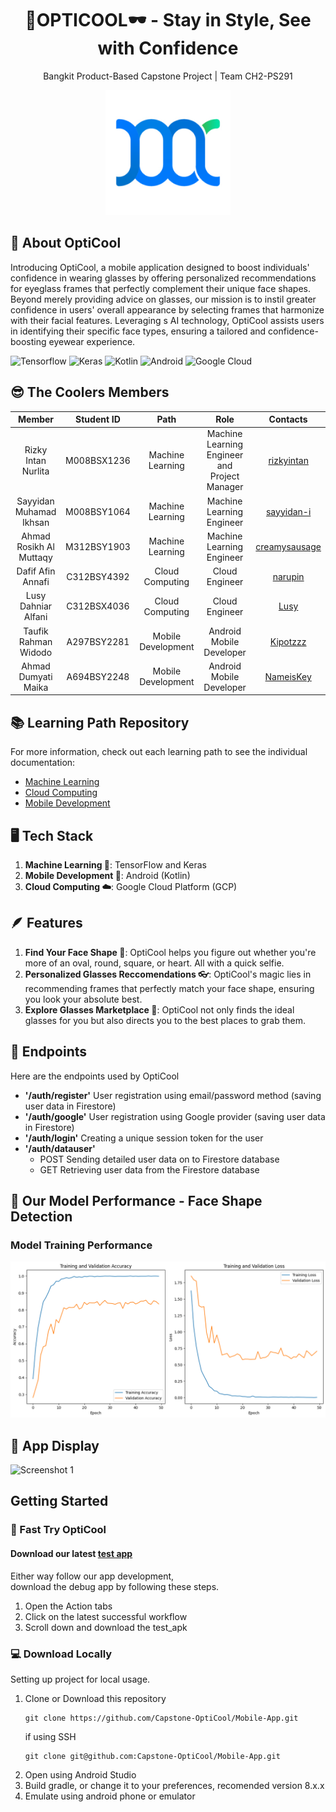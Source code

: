 <h1 align="center">
  🌟OPTICOOL🕶️ - Stay in Style, See with Confidence
</h1>
<p align="center">Bangkit Product-Based Capstone Project | Team CH2-PS291</p>

<p align="center">
  <img src="https://github.com/Capstone-OptiCool/.github/blob/main/profile/logo-01%201.png" alt="logo" width="200" height="200">
</p>

## 🚀 About OptiCool
Introducing OptiCool, a mobile application designed to boost individuals' confidence in wearing glasses by offering personalized recommendations for eyeglass frames that perfectly complement their unique face shapes. Beyond merely providing advice on glasses, our mission is to instil greater confidence in users' overall appearance by selecting frames that harmonize with their facial features. Leveraging s AI technology, OptiCool assists users in identifying their specific face types, ensuring a tailored and confidence-boosting eyewear experience.

![Tensorflow](https://img.shields.io/badge/TensorFlow-FF6F00?style=for-the-badge&logo=tensorflow&logoColor=white)
![Keras](https://img.shields.io/badge/Keras-FF0000?style=for-the-badge&logo=keras&logoColor=white)
![Kotlin](https://img.shields.io/badge/Kotlin-0095D5?&style=for-the-badge&logo=kotlin&logoColor=white)
![Android](https://img.shields.io/badge/Android-3DDC84?style=for-the-badge&logo=android&logoColor=white)
![Google Cloud](https://img.shields.io/badge/Google_Cloud-4285F4?style=for-the-badge&logo=google-cloud&logoColor=white)

## 😎 The Coolers Members
|            Member           | Student ID |        Path        |                    Role                    |                                                       Contacts                                                      |
| :-------------------------: | :--------: | :----------------: | :----------------------------------------: | :-----------------------------------------------------------------------------------------------------------------: |
| Rizky Intan Nurlita  | M008BSX1236  |  Machine Learning  |Machine Learning Engineer and Project Manager |[rizkyintan](https://github.com/rizkyintan)|
| Sayyidan Muhamad Ikhsan | M008BSY1064   |  Machine Learning  | Machine Learning Engineer |   [sayyidan-i](https://github.com/sayyidan-i) |  |
| Ahmad Rosikh Al Muttaqy | M312BSY1903  | Machine Learning  | Machine Learning Engineer | [creamysausage](https://github.com/creamysausage) |
| Dafif Afin Annafi  | C312BSY4392   |   Cloud Computing  |               Cloud Engineer              |  [narupin](https://github.com/swpinn)         |
| Lusy Dahniar Alfani | C312BSX4036   |   Cloud Computing  |  Cloud Engineer        | [Lusy](https://github.com/llussayy) |
| Taufik Rahman Widodo | A297BSY2281   | Mobile Development |          Android Mobile Developer          |    [Kipotzzz](https://github.com/Taufikrw)   |
| Ahmad Dumyati Maika | A694BSY2248   | Mobile Development |          Android Mobile Developer          |    [NameisKey](https://github.com/NameisKey)   |

## 📚 Learning Path Repository
For more information, check out each learning path to see the individual documentation:
- [Machine Learning](https://github.com/Capstone-OptiCool/ML)
- [Cloud Computing](https://github.com/Capstone-OptiCool/CC)
- [Mobile Development](https://github.com/Capstone-OptiCool/Mobile-App)

## 🖥️ Tech Stack
1. **Machine Learning 🧠**: TensorFlow and Keras
2. **Mobile Development 📱**: Android (Kotlin)
3. **Cloud Computing ☁️**: Google Cloud Platform (GCP)

## 🪶 Features
1. **Find Your Face Shape 📸**: OptiCool helps you figure out whether you're more of an oval, round, square, or heart. All with a quick selfie.
2. **Personalized Glasses Reccomendations 👓**: OptiCool's magic lies in recommending frames that perfectly match your face shape, ensuring you look your absolute best.
3. **Explore Glasses Marketplace 🛒**: OptiCool not only finds the ideal glasses for you but also directs you to the best places to grab them.

## 📍 Endpoints
Here are the endpoints used by OptiCool
 - **'/auth/register'**
	User registration using email/password method (saving user data in Firestore)
- **'/auth/google'**
	User registration using Google provider (saving user data in Firestore)
- **'/auth/login'**
	Creating a unique session token for the user
- **'/auth/datauser'**
	- POST
		Sending detailed user data on to Firestore database
	- GET
		Retrieving user data from the Firestore database


## 🚀 Our Model Performance - Face Shape Detection

### Model Training Performance
<div align="center">
  <img src="https://github.com/Capstone-OptiCool/.github/blob/main/profile/ML-performance.png" alt="ML-performance" width="800px" 
/>
</div>

## 📱 App Display
<div>
  <img src="https://github.com/wiweka24/Pedotan-MD/assets/70740913/f9adc888-2470-4d90-96cf-4351c61fdb67" alt="Screenshot 1" width="180" />
</div>

## Getting Started
### 🚀 Fast Try OptiCool
#### Download our latest [test app]( ) <br/>
Either way follow our app development, <br/>
download the debug app by following these steps.
1. Open the Action tabs
2. Click on the latest successful workflow
3. Scroll down and download the test_apk

### 💻 Download Locally
Setting up project for local usage.
1. Clone or Download this repository
    ```shell
    git clone https://github.com/Capstone-OptiCool/Mobile-App.git
    ```
    if using SSH
    ```shell
    git clone git@github.com:Capstone-OptiCool/Mobile-App.git
    ```
2. Open using Android Studio
3. Build gradle, or change it to your preferences, recomended version 8.x.x
4. Emulate using android phone or emulator
   
